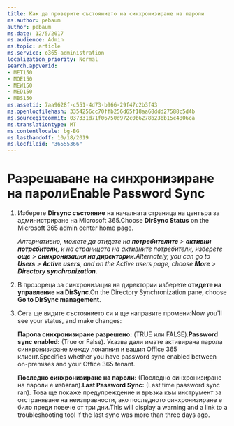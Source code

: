 ```yaml
---
title: Как да проверите състоянието на синхронизиране на пароли
ms.author: pebaum
author: pebaum
ms.date: 12/5/2017
ms.audience: Admin
ms.topic: article
ms.service: o365-administration
localization_priority: Normal
search.appverid:
- MET150
- MOE150
- MEW150
- MED150
- MBS150
ms.assetid: 7aa9628f-c551-4d73-b966-29f47c2b3f43
ms.openlocfilehash: 3354256cc70ffb256d65f18aa68ddd27588c5d4b
ms.sourcegitcommit: 037331d71f06750d972c0b6278b23bb15c4806ca
ms.translationtype: MT
ms.contentlocale: bg-BG
ms.lasthandoff: 10/18/2019
ms.locfileid: "36555366"
---
```

# <a name="enable-password-sync"></a><span data-ttu-id="044bb-102">Разрешаване на синхронизиране на пароли</span><span class="sxs-lookup"><span data-stu-id="044bb-102">Enable Password Sync</span></span>

1.  <span data-ttu-id="044bb-103">Изберете **Dirsync състояние** на началната страница на центъра за администриране на Microsoft 365.</span><span class="sxs-lookup"><span data-stu-id="044bb-103">Choose **DirSync Status** on the Microsoft 365 admin center home page.</span></span> 
    
     <span data-ttu-id="044bb-104">*Алтернативно, можете да отидете на **потребителите** \> **активни потребители**, и на страницата на активните потребители, изберете **още** \> **синхронизация на директории.***</span><span class="sxs-lookup"><span data-stu-id="044bb-104">*Alternately, you can go to **Users** \> **Active users**, and on the Active users page, choose **More** \> **Directory synchronization.***</span></span> 
    
2. <span data-ttu-id="044bb-105">В прозореца за синхронизация на директории изберете **отидете на управление на DirSync**.</span><span class="sxs-lookup"><span data-stu-id="044bb-105">On the Directory Synchronization pane, choose **Go to DirSync management**.</span></span> 
    
3. <span data-ttu-id="044bb-106">Сега ще видите състоянието си и ще направите промени:</span><span class="sxs-lookup"><span data-stu-id="044bb-106">Now you'll see your status, and make changes:</span></span>
    
    <span data-ttu-id="044bb-107">**Парола синхронизиране разрешено:** (TRUE или FALSE).</span><span class="sxs-lookup"><span data-stu-id="044bb-107">**Password sync enabled:** (True or False).</span></span> <span data-ttu-id="044bb-108">Указва дали имате активирана парола синхронизиране между локалния и вашия Office 365 клиент.</span><span class="sxs-lookup"><span data-stu-id="044bb-108">Specifies whether you have password sync enabled between on-premises and your Office 365 tenant.</span></span> 
    
    <span data-ttu-id="044bb-109">**Последно синхронизиране на пароли:** (Последно синхронизиране на пароли е избягал).</span><span class="sxs-lookup"><span data-stu-id="044bb-109">**Last Password Sync:** (Last time password sync ran).</span></span> <span data-ttu-id="044bb-110">Това ще покаже предупреждение и връзка към инструмент за отстраняване на неизправности, ако последното синхронизиране е било преди повече от три дни.</span><span class="sxs-lookup"><span data-stu-id="044bb-110">This will display a warning and a link to a troubleshooting tool if the last sync was more than three days ago.</span></span> 
    

